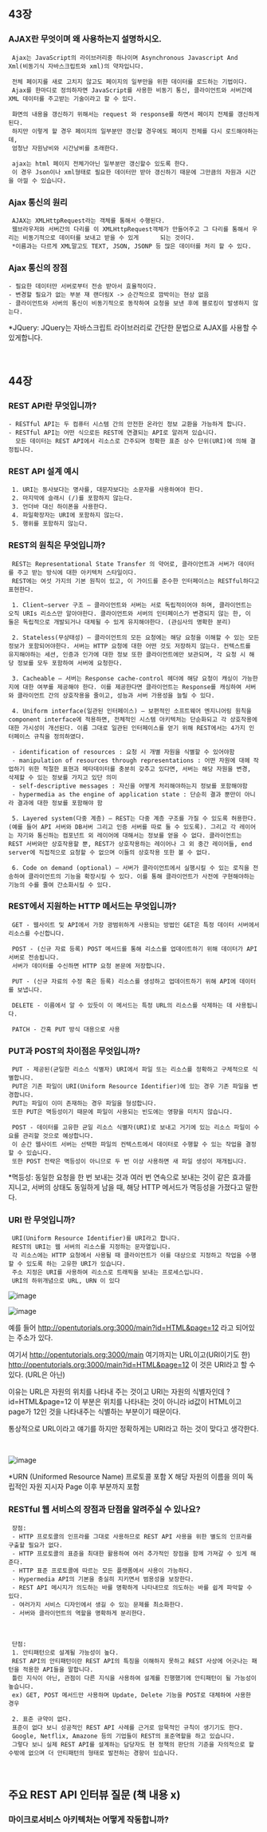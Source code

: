 ## 43장

### AJAX란 무엇이며 왜 사용하는지 설명하시오.

     Ajax는 JavaScript의 라이브러리중 하나이며 Asynchronous Javascript And Xml(비동기식 자바스크립트와 xml)의 약자입니다. 
     
     전체 페이지를 새로 고치지 않고도 페이지의 일부만을 위한 데이터를 로드하는 기법이다. 
     Ajax를 한마디로 정의하자면 JavaScript를 사용한 비동기 통신, 클라이언트와 서버간에 XML 데이터를 주고받는 기술이라고 할 수 있다.
     
     화면의 내용을 갱신하기 위해서는 request 와 response를 하면서 페이지 전체를 갱신하게 된다. 
     하지만 이렇게 할 경우 페이지의 일부분만 갱신할 경우에도 페이지 전체를 다시 로드해야하는데,
     엄청난 자원낭비와 시간낭비를 초래한다.
     
     ajax는 html 페이지 전체가아닌 일부분만 갱신할수 있도록 한다. 
     이 경우 Json이나 xml형태로 필요한 데이터만 받아 갱신하기 때문에 그만큼의 자원과 시간을 아낄 수 있습니다.
     
###  Ajax 통신의 원리

     AJAX는 XMLHttpRequest라는 객체를 통해서 수행된다.
     웹브라우저와 서버간의 다리를 이 XMLHttpRequest객체가 만들어주고 그 다리를 통해서 우리는 비동기적으로 데이터를 보내고 받을 수 있게      되는 것이다. 
     *이름과는 다르게 XML말고도 TEXT, JSON, JSONP 등 많은 데이터를 처리 할 수 있다.   

###  Ajax 통신의 장점

    - 필요한 데이터만 서버로부터 전송 받아서 효율적이다.
    - 변경할 필요가 없는 부분 재 랜더링X -> 순간적으로 깜박이는 현상 없음
    - 클라이언트와 서버의 통신이 비동기적으로 동작하여 요청을 보낸 후에 블로킹이 발생하지 않는다.

*JQuery: JQuery는 자바스크립트 라이브러리로 간단한 문법으로 AJAX를 사용할 수 있게합니다.

<br>

## 44장

### REST API란 무엇입니까?

    - RESTful API는 두 컴퓨터 시스템 간의 안전한 온라인 정보 교환을 가능하게 합니다. 
    - RESTful API는 어떤 식으로든 REST에 연결되는 API로 알려져 있습니다. 
      모든 데이터는 REST API에서 리소스로 간주되며 정확한 표준 상수 단위(URI)에 의해 결정됩니다.
      
### REST API 설계 예시

     1. URI는 동사보다는 명사를, 대문자보다는 소문자를 사용하여야 한다.
     2. 마지막에 슬래시 (/)를 포함하지 않는다.
     3. 언더바 대신 하이폰을 사용한다.
     4. 파일확장자는 URI에 포함하지 않는다.
     5. 행위를 포함하지 않는다.

### REST의 원칙은 무엇입니까?  

     REST는 Representational State Transfer 의 약어로, 클라이언트과 서버가 데이터를 주고 받는 방식에 대한 아키텍처 스타일이다. 
     REST에는 여섯 가지의 기본 원칙이 있고, 이 가이드를 준수한 인터페이스는 RESTful하다고 표현한다.
     
     1. Client–server 구조 – 클라이언트와 서버는 서로 독립적이어야 하며, 클라이언트는 오직 URIs 리소스만 알아야한다. 클라이언트와 서버의 인터페이스가 변경되지 않는 한, 이 둘은 독립적으로 개발되거나 대체될 수 있게 유지해야한다. (관심사의 명확한 분리)
     
     2. Stateless(무상태성) – 클라이언트의 모든 요청에는 해당 요청을 이해할 수 있는 모든 정보가 포함되어야한다. 서버는 HTTP 요청에 대한 어떤 것도 저장하지 않는다. 컨텍스트를 유지해야하는 세션, 인증과 인가에 대한 정보 또한 클라이언트에만 보관되며, 각 요청 시 해당 정보를 모두 포함하여 서버에 요청한다.
     
     3. Cacheable – 서버는 Response cache-control 헤더에 해당 요청이 캐싱이 가능한 지에 대한 여부를 제공해야 한다. 이를 제공한다면 클라이언트는 Response를 캐싱하여 서버와 클라이언트 간의 상호작용을 줄이고, 성능과 서버 가용성을 늘릴 수 있다.
     
     4. Uniform interface(일관된 인터페이스) – 보편적인 소프트웨어 엔지니어링 원칙을 component interface에 적용하면, 전체적인 시스템 아키텍처는 단순화되고 각 상호작용에 대한 가시성이 개선된다. 이름 그대로 일관된 인터페이스를 얻기 위해 REST에서는 4가지 인터페이스 규칙을 정의하였다.
     
     - identification of resources : 요청 시 개별 자원을 식별할 수 있어야함
     - manipulation of resources through representations : 어떤 자원에 대헤 작업하기 위한 적절한 표현과 메타데이터를 충분히 갖추고 있다면, 서버는 해당 자원을 변경, 삭제할 수 있는 정보를 가지고 있단 의미
     - self-descriptive messages : 자신을 어떻게 처리해야하는지 정보를 포함해야함
     - hypermedia as the engine of application state : 단순히 결과 뿐만이 아니라 결과에 대한 정보를 포함해야 함
     
     5. Layered system(다중 계층) – REST는 다중 계층 구조를 가질 수 있도록 허용한다. (예를 들어 API 서버와 DB서버 그리고 인증 서버를 따로 둘 수 있도록). 그리고 각 레이어는 자기와 통신하는 컴포넌트 외 레이어에 대해서는 정보를 얻을 수 없다. 클라이언트는 REST 서버와만 상호작용할 뿐, REST가 상호작용하는 레이어나 그 외 중간 레이어들, end server에 직접적으로 요청할 수 없으며 이들의 상호작용 또한 볼 수 없다.
     
     6. Code on demand (optional) – 서버가 클라이언트에서 실행시킬 수 있는 로직을 전송하여 클라이언트의 기능을 확장시킬 수 있다. 이를 통해 클라이언트가 사전에 구현해야하는 기능의 수를 줄여 간소화시킬 수 있다.

### REST에서 지원하는 HTTP 메서드는 무엇입니까?

     GET - 웹사이트 및 API에서 가장 광범위하게 사용되는 방법인 GET은 특정 데이터 서버에서 리소스를 수신합니다.
     
     POST - (신규 자료 등록) POST 메서드를 통해 리소스를 업데이트하기 위해 데이터가 API 서버로 전송됩니다. 
     서버가 데이터를 수신하면 HTTP 요청 본문에 저장합니다.
     
     PUT - (신규 자료의 수정 혹은 등록) 리소스를 생성하고 업데이트하기 위해 API에 데이터를 보냅니다.
     
     DELETE - 이름에서 알 수 있듯이 이 메서드는 특정 URL의 리소스를 삭제하는 데 사용됩니다.
     
     PATCH - 간혹 PUT 방식 대용으로 사용

### PUT과 POST의 차이점은 무엇입니까?

     PUT - 제공된(균일한 리소스 식별자) URI에서 파일 또는 리소스를 정확하고 구체적으로 식별합니다. 
     PUT은 기존 파일이 URI(Uniform Resource Identifier)에 있는 경우 기존 파일을 변경합니다. 
     PUT는 파일이 이미 존재하는 경우 파일을 형성합니다. 
     또한 PUT은 멱등성이기 때문에 파일이 사용되는 빈도에는 영향을 미치지 않습니다.
     
     POST - 데이터를 고유한 균일 리소스 식별자(URI)로 보내고 거기에 있는 리소스 파일이 수요를 관리할 것으로 예상합니다. 
     이 순간 웹사이트 서버는 선택한 파일의 컨텍스트에서 데이터로 수행할 수 있는 작업을 결정할 수 있습니다. 
     또한 POST 전략은 멱등성이 아니므로 두 번 이상 사용하면 새 파일 생성이 재개됩니다.
     
*멱등성: 동일한 요청을 한 번 보내는 것과 여러 번 연속으로 보내는 것이 같은 효과를 지니고, 서버의 상태도 동일하게 남을 때, 해당 HTTP 메서드가 멱등성을 가졌다고 말한다.

### URI 란 무엇입니까?

     URI(Uniform Resource Identifier)를 URI라고 합니다. 
     REST의 URI는 웹 서버의 리소스를 지정하는 문자열입니다. 
     각 리소스에는 HTTP 요청에서 사용될 때 클라이언트가 이를 대상으로 지정하고 작업을 수행할 수 있도록 하는 고유한 URI가 있습니다. 
     주소 지정은 URI를 사용하여 리소스로 트래픽을 보내는 프로세스입니다.
     URI의 하위개념으로 URL, URN 이 있다
     
![image](https://user-images.githubusercontent.com/62506973/210305527-b16bdc0a-1d51-42a5-9a27-95275add7335.png)

![image](https://user-images.githubusercontent.com/62506973/210305580-b58156c2-bcd1-48f6-a18d-48b6b4f56509.png)

예를 들어 http://opentutorials.org:3000/main?id=HTML&page=12 라고 되어있는 주소가 있다.

여기서 http://opentutorials.org:3000/main 여기까지는 URL이고(URI이기도 한)
http://opentutorials.org:3000/main?id=HTML&page=12 이 것은 URI라고 할 수 있다. (URL은 아닌)

이유는 URL은 자원의 위치를 나타내 주는 것이고 URI는 자원의 식별자인데
?id=HTML&page=12 이 부분은 위치를 나타내는 것이 아니라 id값이 HTML이고 page가 12인 것을 나타내주는 식별하는 부분이기 때문이다.

통상적으로 URL이라고 얘기를 하지만 정확하게는 URI라고 하는 것이 맞다고 생각한다.

<br>

![image](https://user-images.githubusercontent.com/62506973/210466008-4d4e858d-4a44-4067-8c94-13778c701881.png)

*URN (Uniformed Resource Name)
프로토콜 포함 X
해당 자원의 이름을 의미
독립적인 자원 지시자
Page 이후 부분까지 포함

### RESTful 웹 서비스의 장점과 단점을 알려주실 수 있나요?

     장점:
     - HTTP 프로토콜의 인프라를 그대로 사용하므로 REST API 사용을 위한 별도의 인프라를 구출할 필요가 없다.
     - HTTP 프로토콜의 표준을 최대한 활용하여 여러 추가적인 장점을 함께 가져갈 수 있게 해준다.
     - HTTP 표준 프로토콜에 따르는 모든 플랫폼에서 사용이 가능하다.
     - Hypermedia API의 기본을 충실히 지키면서 범용성을 보장한다.
     - REST API 메시지가 의도하는 바를 명확하게 나타내므로 의도하는 바를 쉽게 파악할 수 있다.
     - 여러가지 서비스 디자인에서 생길 수 있는 문제를 최소화한다.
     - 서버와 클라이언트의 역할을 명확하게 분리한다.
     
<br>

     단점:
     1. 안티패턴으로 설계될 가능성이 높다.
     REST API의 안티패턴이란 REST API의 특징을 이해하지 못하고 REST 사상에 어긋나는 패턴을 적용한 API들을 말합니다.
     틀린 지식이 아닌, 관점이 다른 지식을 사용하여 설계를 진행했기에 안티패턴이 될 가능성이 높습니다.
     ex) GET, POST 메서드만 사용하며 Update, Delete 기능을 POST로 대체하여 사용한 경우
     
     2. 표준 규약이 없다.
     표준이 없다 보니 성공적인 REST API 사례를 근거로 암묵적인 규칙이 생기기도 한다.
     Google, Netflix, Amazone 등의 기업들이 REST의 표준역할을 하고 있습니다. 
     그렇다 보니 실제 REST API를 설계하는 담당자도 현 정책의 판단의 기준을 자의적으로 할 수밖에 없으며 더 안티패턴의 형태로 발전하는 경향이 있습니다.
     
<br>

## 주요 REST API 인터뷰 질문 (책 내용 x)

### 마이크로서비스 아키텍처는 어떻게 작동합니까?


